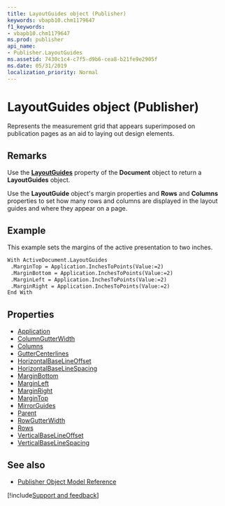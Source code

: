 ```yaml
---
title: LayoutGuides object (Publisher)
keywords: vbapb10.chm1179647
f1_keywords:
- vbapb10.chm1179647
ms.prod: publisher
api_name:
- Publisher.LayoutGuides
ms.assetid: 7430c1c4-c7f5-d9b6-cea8-b21fe9e2905f
ms.date: 05/31/2019
localization_priority: Normal
---
```



# LayoutGuides object (Publisher)

Represents the measurement grid that appears superimposed on publication pages as an aid to laying out design elements.
 
## Remarks

Use the **[LayoutGuides](Publisher.Document.LayoutGuides.md)** property of the **Document** object to return a **LayoutGuides** object. 

Use the **LayoutGuide** object's margin properties and **Rows** and **Columns** properties to set how many rows and columns are displayed in the layout guides and where they appear on a page.

## Example

This example sets the margins of the active presentation to two inches.

```vb
With ActiveDocument.LayoutGuides 
 .MarginTop = Application.InchesToPoints(Value:=2) 
 .MarginBottom = Application.InchesToPoints(Value:=2) 
 .MarginLeft = Application.InchesToPoints(Value:=2) 
 .MarginRight = Application.InchesToPoints(Value:=2) 
End With
```


## Properties

- [Application](Publisher.LayoutGuides.Application.md)
- [ColumnGutterWidth](Publisher.LayoutGuides.ColumnGutterWidth.md)
- [Columns](Publisher.LayoutGuides.Columns.md)
- [GutterCenterlines](Publisher.LayoutGuides.GutterCenterlines.md)
- [HorizontalBaseLineOffset](Publisher.LayoutGuides.HorizontalBaseLineOffset.md)
- [HorizontalBaseLineSpacing](Publisher.LayoutGuides.HorizontalBaseLineSpacing.md)
- [MarginBottom](Publisher.LayoutGuides.MarginBottom.md)
- [MarginLeft](Publisher.LayoutGuides.MarginLeft.md)
- [MarginRight](Publisher.LayoutGuides.MarginRight.md)
- [MarginTop](Publisher.LayoutGuides.MarginTop.md)
- [MirrorGuides](Publisher.LayoutGuides.MirrorGuides.md)
- [Parent](Publisher.LayoutGuides.Parent.md)
- [RowGutterWidth](Publisher.LayoutGuides.RowGutterWidth.md)
- [Rows](Publisher.LayoutGuides.Rows.md)
- [VerticalBaseLineOffset](Publisher.LayoutGuides.VerticalBaseLineOffset.md)
- [VerticalBaseLineSpacing](Publisher.LayoutGuides.VerticalBaseLineSpacing.md)

## See also

- [Publisher Object Model Reference](overview/publisher/object-model.md)



[!include[Support and feedback](~/includes/feedback-boilerplate.md)]